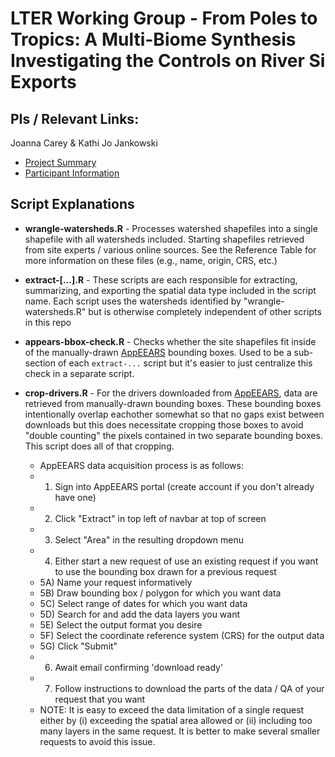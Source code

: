 # LTER Working Group - From Poles to Tropics: A Multi-Biome Synthesis Investigating the Controls on River Si Exports

## PIs / Relevant Links: 

Joanna Carey & Kathi Jo Jankowski

- [Project Summary](https://lternet.edu/working-groups/river-si-exports/)
- [Participant Information](https://www.nceas.ucsb.edu/projects/12816)

## Script Explanations

- **wrangle-watersheds.R** - Processes watershed shapefiles into a single shapefile with all watersheds included. Starting shapefiles retrieved from site experts / various online sources. See the Reference Table for more information on these files (e.g., name, origin, CRS, etc.)

- **extract-[...].R** - These scripts are each responsible for extracting, summarizing, and exporting the spatial data type included in the script name. Each script uses the watersheds identified by "wrangle-watersheds.R" but is otherwise completely independent of other scripts in this repo

- **appears-bbox-check.R** - Checks whether the site shapefiles fit inside of the manually-drawn [AppEEARS](https://appeears.earthdatacloud.nasa.gov/) bounding boxes. Used to be a sub-section of each `extract-...` script but it's easier to just centralize this check in a separate script.

- **crop-drivers.R** - For the drivers downloaded from [AppEEARS](https://appeears.earthdatacloud.nasa.gov/), data are retrieved from manually-drawn  bounding boxes. These bounding boxes intentionally overlap eachother somewhat so that no gaps exist between downloads but this does necessitate cropping those boxes to avoid "double counting" the pixels contained in two separate bounding boxes. This script does all of that cropping.

    - AppEEARS data acquisition process is as follows:
    - 1) Sign into AppEEARS portal (create account if you don't already have one)
    - 2) Click "Extract" in top left of navbar at top of screen
    - 3) Select "Area" in the resulting dropdown menu
    - 4) Either start a new request of use an existing request if you want to use the bounding box drawn for a previous request
    - 5A) Name your request informatively
    - 5B) Draw bounding box / polygon for which you want data
    - 5C) Select range of dates for which you want data
    - 5D) Search for and add the data layers you want
    - 5E) Select the output format you desire
    - 5F) Select the coordinate reference system (CRS) for the output data
    - 5G) Click "Submit"
    - 6) Await email confirming 'download ready'
    - 7) Follow instructions to download the parts of the data / QA of your request that you want
    - NOTE: It is easy to exceed the data limitation of a single request either by (i) exceeding the spatial area allowed or (ii) including too many layers in the same request. It is better to make several smaller requests to avoid this issue.
